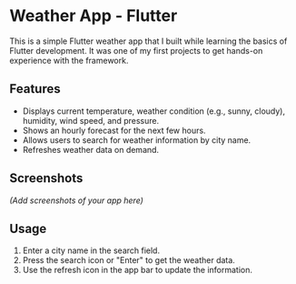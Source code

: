 # Weather App - Flutter

This is a simple Flutter weather app that I built while learning the basics of Flutter development. It was one of my first projects to get hands-on experience with the framework. 

## Features

- Displays current temperature, weather condition (e.g., sunny, cloudy), humidity, wind speed, and pressure.
- Shows an hourly forecast for the next few hours.
- Allows users to search for weather information by city name.
- Refreshes weather data on demand.

## Screenshots

*(Add screenshots of your app here)*

## Usage

1. Enter a city name in the search field.
2. Press the search icon or "Enter" to get the weather data.
3. Use the refresh icon in the app bar to update the information.


